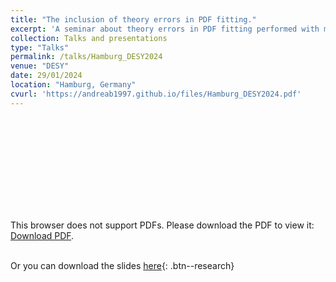```yaml
---
title: "The inclusion of theory errors in PDF fitting."
excerpt: 'A seminar about theory errors in PDF fitting performed with machine learning techniques.'
collection: Talks and presentations
type: "Talks"
permalink: /talks/Hamburg_DESY2024
venue: "DESY"
date: 29/01/2024
location: "Hamburg, Germany"
cvurl: 'https://andreab1997.github.io/files/Hamburg_DESY2024.pdf'
---
```

<object data="https://andreab1997.github.io/files/Hamburg_DESY2024.pdf" type="application/pdf" width="700px" height="700px">
    <embed src="https://andreab1997.github.io/files/Hamburg_DESY2024.pdf">
        <p>This browser does not support PDFs. Please download the PDF to view it: <a href="https://andreab1997.github.io/files/Hamburg_DESY2024.pdf">Download PDF</a>.</p>
    </embed>
</object>

\
Or you can download the slides [here](https://andreab1997.github.io/files/Hamburg_DESY2024.pdf){: .btn--research}

